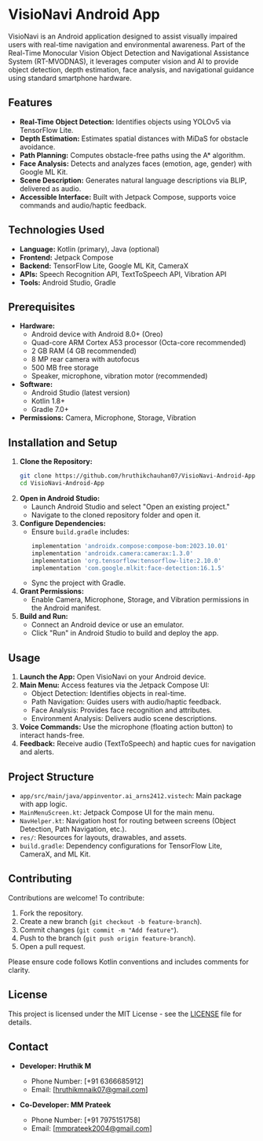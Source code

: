 # VisioNavi Android App

VisioNavi is an Android application designed to assist visually impaired users with real-time navigation and environmental awareness. Part of the Real-Time Monocular Vision Object Detection and Navigational Assistance System (RT-MVODNAS), it leverages computer vision and AI to provide object detection, depth estimation, face analysis, and navigational guidance using standard smartphone hardware.

## Features
- **Real-Time Object Detection:** Identifies objects using YOLOv5 via TensorFlow Lite.
- **Depth Estimation:** Estimates spatial distances with MiDaS for obstacle avoidance.
- **Path Planning:** Computes obstacle-free paths using the A* algorithm.
- **Face Analysis:** Detects and analyzes faces (emotion, age, gender) with Google ML Kit.
- **Scene Description:** Generates natural language descriptions via BLIP, delivered as audio.
- **Accessible Interface:** Built with Jetpack Compose, supports voice commands and audio/haptic feedback.

## Technologies Used
- **Language:** Kotlin (primary), Java (optional)
- **Frontend:** Jetpack Compose
- **Backend:** TensorFlow Lite, Google ML Kit, CameraX
- **APIs:** Speech Recognition API, TextToSpeech API, Vibration API
- **Tools:** Android Studio, Gradle

## Prerequisites
- **Hardware:**
  - Android device with Android 8.0+ (Oreo)
  - Quad-core ARM Cortex A53 processor (Octa-core recommended)
  - 2 GB RAM (4 GB recommended)
  - 8 MP rear camera with autofocus
  - 500 MB free storage
  - Speaker, microphone, vibration motor (recommended)
- **Software:**
  - Android Studio (latest version)
  - Kotlin 1.8+
  - Gradle 7.0+
- **Permissions:** Camera, Microphone, Storage, Vibration

## Installation and Setup
1. **Clone the Repository:**
   ```bash
   git clone https://github.com/hruthikchauhan07/VisioNavi-Android-App.git
   cd VisioNavi-Android-App
   ```
2. **Open in Android Studio:**
   - Launch Android Studio and select "Open an existing project."
   - Navigate to the cloned repository folder and open it.
3. **Configure Dependencies:**
   - Ensure `build.gradle` includes:
     ```gradle
     implementation 'androidx.compose:compose-bom:2023.10.01'
     implementation 'androidx.camera:camerax:1.3.0'
     implementation 'org.tensorflow:tensorflow-lite:2.10.0'
     implementation 'com.google.mlkit:face-detection:16.1.5'
     ```
   - Sync the project with Gradle.
4. **Grant Permissions:**
   - Enable Camera, Microphone, Storage, and Vibration permissions in the Android manifest.
5. **Build and Run:**
   - Connect an Android device or use an emulator.
   - Click "Run" in Android Studio to build and deploy the app.

## Usage
1. **Launch the App:** Open VisioNavi on your Android device.
2. **Main Menu:** Access features via the Jetpack Compose UI:
   - Object Detection: Identifies objects in real-time.
   - Path Navigation: Guides users with audio/haptic feedback.
   - Face Analysis: Provides face recognition and attributes.
   - Environment Analysis: Delivers audio scene descriptions.
3. **Voice Commands:** Use the microphone (floating action button) to interact hands-free.
4. **Feedback:** Receive audio (TextToSpeech) and haptic cues for navigation and alerts.

## Project Structure
- `app/src/main/java/appinventor.ai_arns2412.vistech`: Main package with app logic.
- `MainMenuScreen.kt`: Jetpack Compose UI for the main menu.
- `NavHelper.kt`: Navigation host for routing between screens (Object Detection, Path Navigation, etc.).
- `res/`: Resources for layouts, drawables, and assets.
- `build.gradle`: Dependency configurations for TensorFlow Lite, CameraX, and ML Kit.

## Contributing
Contributions are welcome! To contribute:
1. Fork the repository.
2. Create a new branch (`git checkout -b feature-branch`).
3. Commit changes (`git commit -m "Add feature"`).
4. Push to the branch (`git push origin feature-branch`).
5. Open a pull request.

Please ensure code follows Kotlin conventions and includes comments for clarity.

## License
This project is licensed under the MIT License - see the [LICENSE](LICENSE) file for details.

## Contact
- **Developer: Hruthik M**
  - Phone Number: [+91 6366685912]
  - Email: [hruthikmnaik07@gmail.com]

- **Co-Developer: MM Prateek**
  - Phone Number: [+91 7975151758]
  - Email: [mmprateek2004@gmail.com]
